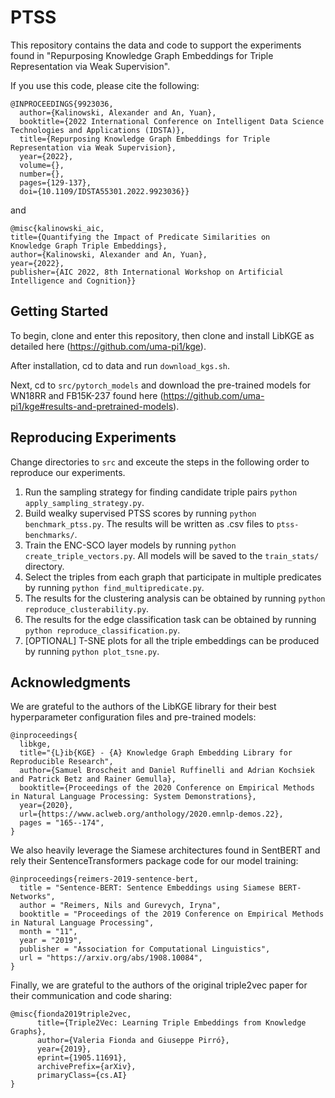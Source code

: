 # PTSS
This repository contains the data and code to support the experiments found in "Repurposing Knowledge Graph Embeddings for Triple Representation via Weak Supervision".

If you use this code, please cite the following:

```
@INPROCEEDINGS{9923036,
  author={Kalinowski, Alexander and An, Yuan},
  booktitle={2022 International Conference on Intelligent Data Science Technologies and Applications (IDSTA)}, 
  title={Repurposing Knowledge Graph Embeddings for Triple Representation via Weak Supervision}, 
  year={2022},
  volume={},
  number={},
  pages={129-137},
  doi={10.1109/IDSTA55301.2022.9923036}}
```
and

```
@misc{kalinowski_aic,
title={Quantifying the Impact of Predicate Similarities on
Knowledge Graph Triple Embeddings}, 
author={Kalinowski, Alexander and An, Yuan},
year={2022},
publisher={AIC 2022, 8th International Workshop on Artificial Intelligence and Cognition}}
```

## Getting Started
To begin, clone and enter this repository, then clone and install LibKGE as detailed here (https://github.com/uma-pi1/kge).

After installation, cd to data and run ```download_kgs.sh```.

Next, cd to ```src/pytorch_models``` and download the pre-trained models for WN18RR and FB15K-237 found here (https://github.com/uma-pi1/kge#results-and-pretrained-models).

## Reproducing Experiments

Change directories to ```src``` and exceute the steps in the following order to reproduce our experiments.

1. Run the sampling strategy for finding candidate triple pairs ```python apply_sampling_strategy.py```.
2. Build wealky supervised PTSS scores by running ```python benchmark_ptss.py```. The results will be written as .csv files to ```ptss-benchmarks/```.
3. Train the ENC-SCO layer models by running ```python create_triple_vectors.py```. All models will be saved to the ```train_stats/``` directory.
4. Select the triples from each graph that participate in multiple predicates by running ```python find_multipredicate.py```.
5. The results for the clustering analysis can be obtained by running ```python reproduce_clusterability.py```.
6. The results for the edge classification task can be obtained by running ```python reproduce_classification.py```.
7. [OPTIONAL] T-SNE plots for all the triple embeddings can be produced by running ```python plot_tsne.py```.

## Acknowledgments

We are grateful to the authors of the LibKGE library for their best hyperparameter configuration files and pre-trained models:

```
@inproceedings{
  libkge,
  title="{L}ib{KGE} - {A} Knowledge Graph Embedding Library for Reproducible Research",
  author={Samuel Broscheit and Daniel Ruffinelli and Adrian Kochsiek and Patrick Betz and Rainer Gemulla},
  booktitle={Proceedings of the 2020 Conference on Empirical Methods in Natural Language Processing: System Demonstrations},
  year={2020},
  url={https://www.aclweb.org/anthology/2020.emnlp-demos.22},
  pages = "165--174",
}
```

We also heavily leverage the Siamese architectures found in SentBERT and rely their SentenceTransformers package code for our model training:

```
@inproceedings{reimers-2019-sentence-bert,
  title = "Sentence-BERT: Sentence Embeddings using Siamese BERT-Networks",
  author = "Reimers, Nils and Gurevych, Iryna",
  booktitle = "Proceedings of the 2019 Conference on Empirical Methods in Natural Language Processing",
  month = "11",
  year = "2019",
  publisher = "Association for Computational Linguistics",
  url = "https://arxiv.org/abs/1908.10084",
}
```

Finally, we are grateful to the authors of the original triple2vec paper for their communication and code sharing:

```
@misc{fionda2019triple2vec,
      title={Triple2Vec: Learning Triple Embeddings from Knowledge Graphs}, 
      author={Valeria Fionda and Giuseppe Pirró},
      year={2019},
      eprint={1905.11691},
      archivePrefix={arXiv},
      primaryClass={cs.AI}
}
```

